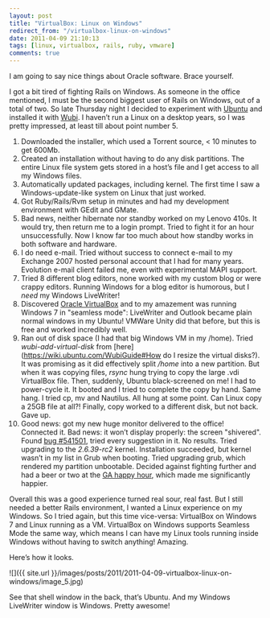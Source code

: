```yaml
---
layout: post
title: "VirtualBox: Linux on Windows"
redirect_from: "/virtualbox-linux-on-windows"
date: 2011-04-09 21:10:13
tags: [linux, virtualbox, rails, ruby, vmware]
comments: true
---
```

I am going to say nice things about Oracle software. Brace yourself.

I got a bit tired of fighting Rails on Windows. As someone in the office mentioned, I must be the second biggest user of Rails on Windows, out of a total of two. So late Thursday night I decided to experiment with [Ubuntu](http://www.ubuntu.com/desktop) and installed it with [Wubi](http://www.ubuntu.com/desktop/get-ubuntu/windows-installer). I haven’t run a Linux on a desktop years, so I was pretty impressed, at least till about point number 5.

1. Downloaded the installer, which used a Torrent source, < 10 minutes to get 600Mb.
2. Created an installation without having to do any disk partitions. The entire Linux file system gets stored in a host’s file and I get access to all my Windows files.
3. Automatically updated packages, including kernel. The first time I saw a Windows-update-like system on Linux that just worked.
4. Got Ruby/Rails/Rvm setup in minutes and had my development environment with GEdit and GMate.
5. Bad news, neither hibernate nor standby worked on my Lenovo 410s. It would try, then return me to a login prompt. Tried to fight it for an hour unsuccessfully. Now I know far too much about how standby works in both software and hardware.
6. I do need e-mail. Tried without success to connect e-mail to my Exchange 2007 hosted personal account that I had for many years. Evolution e-mail client failed me, even with experimental MAPI support.
7. Tried 8 different blog editors, none worked with my custom blog or were crappy editors. Running Windows for a blog editor is humorous, but I _need_ my Windows LiveWriter!
8. Discovered [Oracle VirtualBox](http://www.virtualbox.org/) and to my amazement was running Windows 7 in "seamless mode": LiveWriter and Outlook became plain normal windows in my Ubuntu! VMWare Unity did that before, but this is free and worked incredibly well.
9. Ran out of disk space (I had that big Windows VM in my /home). Tried _wubi-add-virtual-disk_ from [here](https://wiki.ubuntu.com/WubiGuide#How do I resize the virtual disks?). It was promising as it did effectively split _/home_ into a new partition. But when it was copying files, _rsync_ hung trying to copy the large .vdi VirtualBox file. Then, suddenly, Ubuntu black-screened on me! I had to power-cycle it. It booted and I tried to complete the copy by hand. Same hang. I tried cp, mv and Nautilus. All hung at some point. Can Linux copy a 25GB file at all?! Finally, copy worked to a different disk, but not back. Gave up.
10. Good news: got my new huge monitor delivered to the office! Connected it. Bad news: it won’t display properly: the screen "shivered". Found [bug #541501](https://bugs.launchpad.net/ubuntu/+source/linux/+bug/541501), tried every suggestion in it. No results. Tried upgrading to the _2.6.39-rc2_ kernel. Installation succeeded, but kernel wasn’t in my list in Grub when booting. Tried upgrading grub, which rendered my partition unbootable. Decided against fighting further and had a beer or two at the [GA happy hour](http://www.generalassemb.ly/), which made me significantly happier.

Overall this was a good experience turned real sour, real fast. But I still needed a better Rails environment, I wanted a Linux experience on my Windows. So I tried again, but this time vice-versa: VirtualBox on Windows 7 and Linux running as a VM. VirtualBox on Windows supports Seamless Mode the same way, which means I can have my Linux tools running inside Windows without having to switch anything! Amazing.

Here’s how it looks.

![]({{ site.url }}/images/posts/2011/2011-04-09-virtualbox-linux-on-windows/image_5.jpg)

See that shell window in the back, that’s Ubuntu. And my Windows LiveWriter window is Windows. Pretty awesome!
